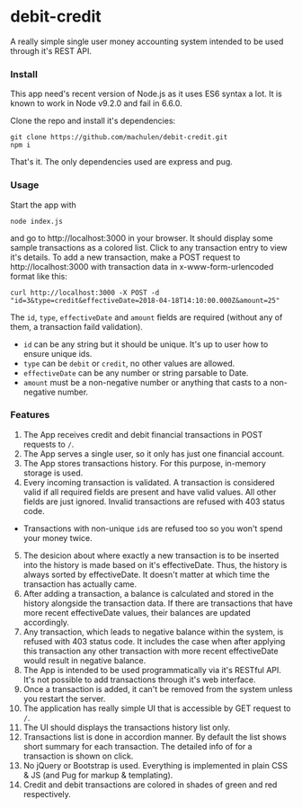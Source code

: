 # debit-credit
A really simple single user money accounting system intended to be used through it's REST API.

### Install
This app need's recent version of Node.js as it uses ES6 syntax a lot. It is known to work in Node v9.2.0 and fail in 6.6.0.

Clone the repo and install it's dependencies:
```
git clone https://github.com/machulen/debit-credit.git
npm i
```
That's it. The only dependencies used are express and pug.

### Usage
Start the app with
```
node index.js
```
and go to http://localhost:3000 in your browser. It should display some sample transactions as a colored list. Click to any transaction entry to view it's details.
To add a new transaction, make a POST request to http://localhost:3000 with transaction data in x-www-form-urlencoded format like this:
```
curl http://localhost:3000 -X POST -d "id=3&type=credit&effectiveDate=2018-04-18T14:10:00.000Z&amount=25"
```
The `id`, `type`, `effectiveDate` and `amount` fields are required (without any of them, a transaction faild validation).
* `id` can be any string but it should be unique. It's up to user how to ensure unique ids.
* `type` can be `debit` or `credit`, no other values are allowed.
* `effectiveDate` can be any number or string parsable to Date.
* `amount` must be a non-negative number or anything that casts to a non-negative number.

### Features
1. The App receives credit and debit financial transactions in POST requests to `/`.
2. The App serves a single user, so it only has just one financial account.
3. The App stores transactions history. For this purpose, in-memory storage is used.
4. Every incoming transaction is validated. A transaction is considered valid if all required fields are present and have valid values. All other fields are just ignored. Invalid transactions are refused with 403 status code.
  - Transactions with non-unique `id`s are refused too so you won't spend your money twice.
5. The desicion about where exactly a new transaction is to be inserted into the history is made based on it's effectiveDate. Thus, the history is always sorted by effectiveDate. It doesn't matter at which time the transaction has actually came.
6. After adding a transaction, a balance is calculated and stored in the history alongside the transaction data. If there are transactions that have more recent effectiveDate values, their balances are updated accordingly.
7. Any transaction, which leads to negative balance within the system, is refused with 403 status code. It includes the case when after applying this transaction any other transaction with more recent effectiveDate would result in negative balance.
8. The App is intended to be used programmatically via it's RESTful API. It's not possible to add transactions through it's web interface.
9. Once a transaction is added, it can't be removed from the system unless you restart the server.
10. The application has really simple UI that is accessible by GET request to `/`.
11. The UI should displays the transactions history list only.
12. Transactions list is done in accordion manner. By default the list shows short summary for each transaction. The detailed info of for a transaction is shown on click.
13. No jQuery or Bootstrap is used. Everything is implemented in plain CSS & JS (and Pug for markup & templating).
14. Credit and debit transactions are colored in shades of green and red respectively.
